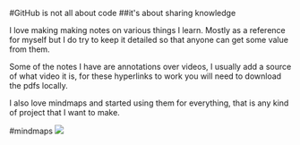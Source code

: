#GitHub is not all about code
##it's about sharing knowledge

I love making making notes on various things I learn. Mostly as a reference for
myself but I do try to keep it detailed so that anyone can get some value from
them.

Some of the notes I have are annotations over videos, I usually add a source of
what video it is, for these hyperlinks to work you will need to download the
pdfs locally. 

I also love mindmaps and started using them for everything, that is any kind of project that I want to make.

#mindmaps
![](https://i.imgur.com/YnnXEPS.png)